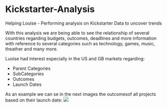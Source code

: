 # Kickstarter-Analysis
Helping Louise - Performing analysis on Kickstarter Data to uncover trends

With this analysis we are being able to see the relationship of several countries regarding budgets, outcomes, deadlines and more information with reference to several categories such as technology, games, music, theather and many more.  

Luoise had interest especially in the US and GB markets regarding:
- Parent Categories
- SubCategories 
- Outcomes
- Launch Dates

As an example we can se in the next images the outcomesof all projects based on their launch date:
![](Documents/Data%Analytics%Bootcamp/Module1/Outcomes%Based%on%Launch%Date)

